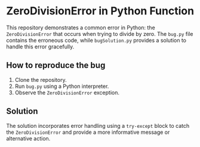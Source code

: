 # ZeroDivisionError in Python Function

This repository demonstrates a common error in Python: the `ZeroDivisionError` that occurs when trying to divide by zero.  The `bug.py` file contains the erroneous code, while `bugSolution.py` provides a solution to handle this error gracefully.

## How to reproduce the bug

1. Clone the repository.
2. Run `bug.py` using a Python interpreter.
3. Observe the `ZeroDivisionError` exception.

## Solution

The solution incorporates error handling using a `try-except` block to catch the `ZeroDivisionError` and provide a more informative message or alternative action.